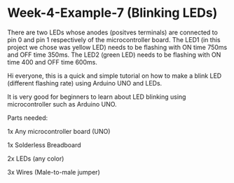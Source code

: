 # Week-4-Example-7 (Blinking LEDs)
There are two LEDs whose anodes (positves terminals) are connected to pin 0 and pin 1 respectively of the microcontroller board. 
The LED1 (in this project we chose was yellow LED) needs to be flashing with ON time 750ms and OFF time 350ms.
The LED2 (green LED) needs to be flashing with ON time 400 and OFF time 600ms.

Hi everyone, this is a quick and simple tutorial on how to make a blink LED (different flashing rate) using Arduino UNO and LEDs.

It is very good for beginners to learn about LED blinking using microcontroller such as Arduino UNO.

Parts needed:

1x Any microcontroller board (UNO)

1x Solderless Breadboard

2x LEDs (any color)

3x Wires (Male-to-male jumper)
